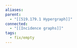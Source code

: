 ```yaml
---
aliases: 
parent:
  - "[[519.179.1 Hypergraph]]"
connected:
  - "[[Incidence graphs]]"
tags:
  - fix/empty
---
```














